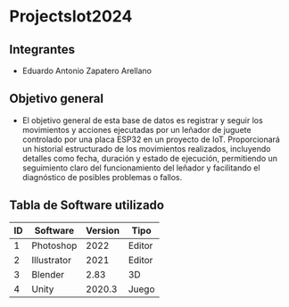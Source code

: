 # ProjectsIot2024
## Integrantes
* Eduardo Antonio Zapatero Arellano
## Objetivo general
* El objetivo general de esta base de datos es registrar y seguir los movimientos y acciones ejecutadas por un leñador de juguete controlado por una placa ESP32 en un proyecto de IoT. Proporcionará un historial estructurado de los movimientos realizados, incluyendo detalles como fecha, duración y estado de ejecución, permitiendo un seguimiento claro del funcionamiento del leñador y facilitando el diagnóstico de posibles problemas o fallos.
## Tabla de Software utilizado
| ID | Software    | Version | Tipo   |
|----|-------------|---------|--------|
| 1  | Photoshop   | 2022    | Editor |
| 2  | Illustrator | 2021    | Editor |
| 3  | Blender     | 2.83    | 3D     |
| 4  | Unity       | 2020.3  | Juego  |
